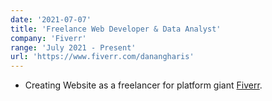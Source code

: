 ```yaml
---
date: '2021-07-07'
title: 'Freelance Web Developer & Data Analyst'
company: 'Fiverr'
range: 'July 2021 - Present'
url: 'https://www.fiverr.com/danangharis'
---
```


- Creating Website as a freelancer for platform giant [Fiverr](https://www.fiverr.com/danangharis).

